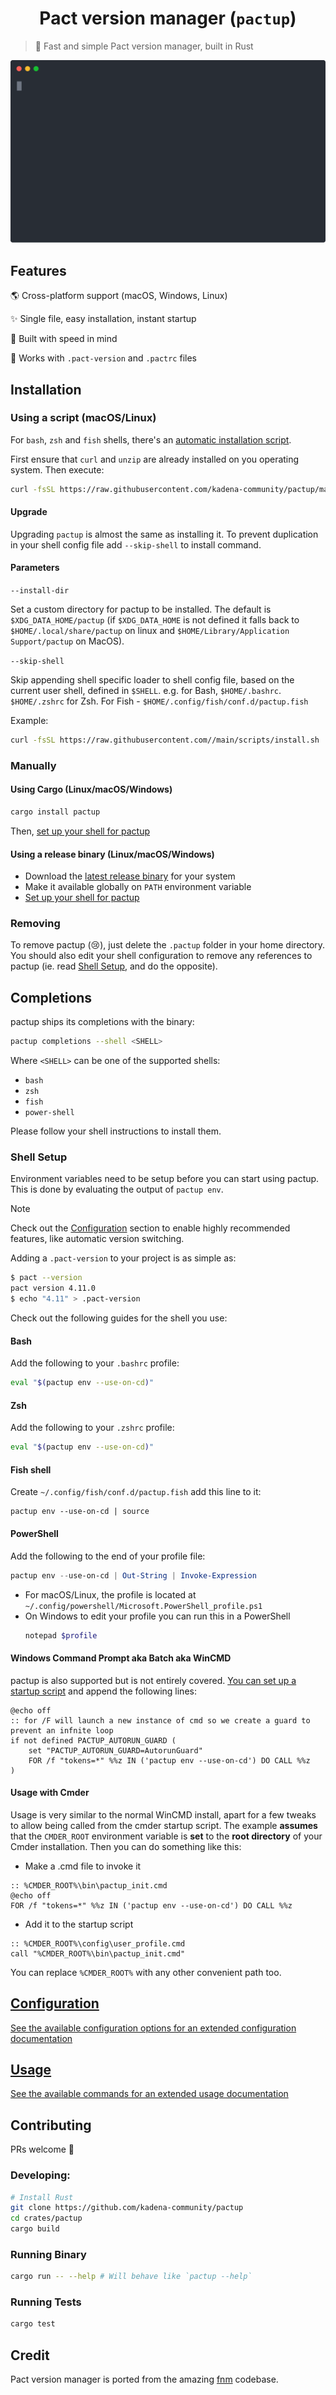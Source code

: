 <h1 align="center">
  Pact version manager (<code>pactup</code>)
</h1>

> 🚀 Fast and simple Pact version manager, built in Rust

<div align="center">
  <img src="./docs/pactup.svg" alt="Blazing fast!">
</div>

## Features

🌎 Cross-platform support (macOS, Windows, Linux)

✨ Single file, easy installation, instant startup

🚀 Built with speed in mind

📂 Works with `.pact-version` and `.pactrc` files

## Installation

### Using a script (macOS/Linux)

For `bash`, `zsh` and `fish` shells, there's an [automatic installation script](./scripts/install.sh).

First ensure that `curl` and `unzip` are already installed on you operating system. Then execute:

```sh
curl -fsSL https://raw.githubusercontent.com/kadena-community/pactup/main/scripts/install.sh | bash
```

#### Upgrade

Upgrading `pactup` is almost the same as installing it. To prevent duplication in your shell config file add `--skip-shell` to install command.

#### Parameters

`--install-dir`

Set a custom directory for pactup to be installed. The default is `$XDG_DATA_HOME/pactup` (if `$XDG_DATA_HOME` is not defined it falls back to `$HOME/.local/share/pactup` on linux and `$HOME/Library/Application Support/pactup` on MacOS).

`--skip-shell`

Skip appending shell specific loader to shell config file, based on the current user shell, defined in `$SHELL`. e.g. for Bash, `$HOME/.bashrc`. `$HOME/.zshrc` for Zsh. For Fish - `$HOME/.config/fish/conf.d/pactup.fish`

Example:

```sh
curl -fsSL https://raw.githubusercontent.com//main/scripts/install.sh | bash -s -- --install-dir "./.pactup" --skip-shell
```

### Manually

#### Using Cargo (Linux/macOS/Windows)

```sh
cargo install pactup
```

Then, [set up your shell for pactup](#shell-setup)

#### Using a release binary (Linux/macOS/Windows)

- Download the [latest release binary](https://github.com/kadena-community/pactup/releases) for your system
- Make it available globally on `PATH` environment variable
- [Set up your shell for pactup](#shell-setup)

### Removing

To remove pactup (😢), just delete the `.pactup` folder in your home directory. You should also edit your shell configuration to remove any references to pactup (ie. read [Shell Setup](#shell-setup), and do the opposite).

## Completions

pactup ships its completions with the binary:

```sh
pactup completions --shell <SHELL>
```

Where `<SHELL>` can be one of the supported shells:

- `bash`
- `zsh`
- `fish`
- `power-shell`

Please follow your shell instructions to install them.

### Shell Setup

Environment variables need to be setup before you can start using pactup.
This is done by evaluating the output of `pactup env`.

> [!NOTE]
> Check out the [Configuration](./docs/configuration.md) section to enable highly
> recommended features, like automatic version switching.

Adding a `.pact-version` to your project is as simple as:

```bash
$ pact --version
pact version 4.11.0
$ echo "4.11" > .pact-version
```

Check out the following guides for the shell you use:

#### Bash

Add the following to your `.bashrc` profile:

```bash
eval "$(pactup env --use-on-cd)"
```

#### Zsh

Add the following to your `.zshrc` profile:

```zsh
eval "$(pactup env --use-on-cd)"
```

#### Fish shell

Create `~/.config/fish/conf.d/pactup.fish` add this line to it:

```fish
pactup env --use-on-cd | source
```

#### PowerShell

Add the following to the end of your profile file:

```powershell
pactup env --use-on-cd | Out-String | Invoke-Expression
```

- For macOS/Linux, the profile is located at `~/.config/powershell/Microsoft.PowerShell_profile.ps1`
- On Windows to edit your profile you can run this in a PowerShell
  ```powershell
  notepad $profile
  ```

#### Windows Command Prompt aka Batch aka WinCMD

pactup is also supported but is not entirely covered. [You can set up a startup script](https://superuser.com/a/144348) and append the following lines:

```batch
@echo off
:: for /F will launch a new instance of cmd so we create a guard to prevent an infnite loop
if not defined PACTUP_AUTORUN_GUARD (
    set "PACTUP_AUTORUN_GUARD=AutorunGuard"
    FOR /f "tokens=*" %%z IN ('pactup env --use-on-cd') DO CALL %%z
)
```

#### Usage with Cmder

Usage is very similar to the normal WinCMD install, apart for a few tweaks to allow being called from the cmder startup script. The example **assumes** that the `CMDER_ROOT` environment variable is **set** to the **root directory** of your Cmder installation.
Then you can do something like this:

- Make a .cmd file to invoke it

```batch
:: %CMDER_ROOT%\bin\pactup_init.cmd
@echo off
FOR /f "tokens=*" %%z IN ('pactup env --use-on-cd') DO CALL %%z
```

- Add it to the startup script

```batch
:: %CMDER_ROOT%\config\user_profile.cmd
call "%CMDER_ROOT%\bin\pactup_init.cmd"
```

You can replace `%CMDER_ROOT%` with any other convenient path too.

## [Configuration](./docs/configuration.md)

[See the available configuration options for an extended configuration documentation](./docs/configuration.md)

## [Usage](./docs/commands.md)

[See the available commands for an extended usage documentation](./docs/command.md)

## Contributing

PRs welcome :tada:

### Developing:

```sh
# Install Rust
git clone https://github.com/kadena-community/pactup
cd crates/pactup
cargo build
```

### Running Binary

```sh
cargo run -- --help # Will behave like `pactup --help`
```

### Running Tests

```sh
cargo test
```

## Credit

Pact version manager is ported from the amazing [fnm](https://github.com/Schniz/fnm) codebase.
